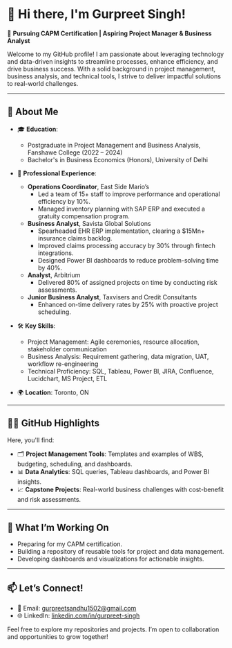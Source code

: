 # 👋 Hi there, I'm Gurpreet Singh!

🎯 **Pursuing CAPM Certification | Aspiring Project Manager & Business Analyst**

Welcome to my GitHub profile! I am passionate about leveraging technology and data-driven insights to streamline processes, enhance efficiency, and drive business success. With a solid background in project management, business analysis, and technical tools, I strive to deliver impactful solutions to real-world challenges.

---

## 🌟 **About Me**

- 🎓 **Education**:
  - Postgraduate in Project Management and Business Analysis, Fanshawe College (2022 – 2024)
  - Bachelor's in Business Economics (Honors), University of Delhi

- 💼 **Professional Experience**:
  - **Operations Coordinator**, East Side Mario’s  
    - Led a team of 15+ staff to improve performance and operational efficiency by 10%.
    - Managed inventory planning with SAP ERP and executed a gratuity compensation program.
  - **Business Analyst**, Savista Global Solutions  
    - Spearheaded EHR ERP implementation, clearing a $15Mn+ insurance claims backlog.
    - Improved claims processing accuracy by 30% through fintech integrations.
    - Designed Power BI dashboards to reduce problem-solving time by 40%.
  - **Analyst**, Arbitrium  
    - Delivered 80% of assigned projects on time by conducting risk assessments.
  - **Junior Business Analyst**, Taxvisers and Credit Consultants  
    - Enhanced on-time delivery rates by 25% with proactive project scheduling.

- 🛠 **Key Skills**:
  - Project Management: Agile ceremonies, resource allocation, stakeholder communication
  - Business Analysis: Requirement gathering, data migration, UAT, workflow re-engineering
  - Technical Proficiency: SQL, Tableau, Power BI, JIRA, Confluence, Lucidchart, MS Project, ETL

- 🌍 **Location**: Toronto, ON

---

## 🧑‍💻 **GitHub Highlights**
Here, you'll find:
- 🗂️ **Project Management Tools**: Templates and examples of WBS, budgeting, scheduling, and dashboards.
- 📊 **Data Analytics**: SQL queries, Tableau dashboards, and Power BI insights.
- 📈 **Capstone Projects**: Real-world business challenges with cost-benefit and risk assessments.

---

## 🚀 **What I’m Working On**
- Preparing for my CAPM certification.
- Building a repository of reusable tools for project and data management.
- Developing dashboards and visualizations for actionable insights.

---

## 📫 **Let’s Connect!**
- 📧 Email: [gurpreetsandhu1502@gmail.com](mailto:gurpreetsandhu1502@gmail.com)
- 🌐 LinkedIn: [linkedin.com/in/gurpreet-singh](#)

Feel free to explore my repositories and projects. I’m open to collaboration and opportunities to grow together!
